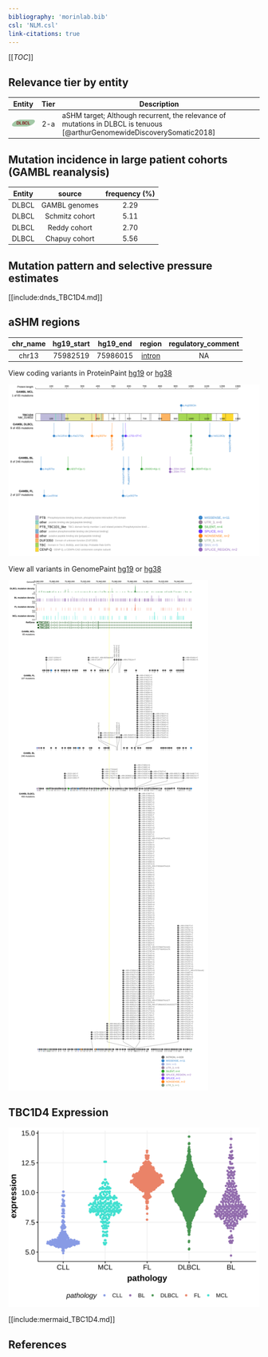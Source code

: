```yaml
---
bibliography: 'morinlab.bib'
csl: 'NLM.csl'
link-citations: true
---
```

[[_TOC_]]


## Relevance tier by entity

|Entity|Tier|Description                              |
|:------:|:----:|-----------------------------------------|
|![DLBCL](images/icons/DLBCL_tier2.png) |2-a | aSHM target; Although recurrent, the relevance of mutations in DLBCL is tenuous [@arthurGenomewideDiscoverySomatic2018]|

## Mutation incidence in large patient cohorts (GAMBL reanalysis)

|Entity|source        |frequency (%)|
|:------:|:--------------:|:-------------:|
|DLBCL |GAMBL genomes |2.29         |
|DLBCL |Schmitz cohort|5.11         |
|DLBCL |Reddy cohort  |2.70         |
|DLBCL |Chapuy cohort |5.56         |

## Mutation pattern and selective pressure estimates

[[include:dnds_TBC1D4.md]]

## aSHM regions

|chr_name|hg19_start|hg19_end|region                                                                                       |regulatory_comment|
|:--------:|:----------:|:--------:|:---------------------------------------------------------------------------------------------:|:------------------:|
|chr13   |75982519  |75986015|[intron](https://genome.ucsc.edu/s/rdmorin/GAMBL%20hg19?position=chr13%3A75982519%2D75986015)|NA                |


View coding variants in ProteinPaint [hg19](https://morinlab.github.io/LLMPP/GAMBL/TBC1D4_protein.html)  or [hg38](https://morinlab.github.io/LLMPP/GAMBL/TBC1D4_protein_hg38.html)

![](images/proteinpaint/TBC1D4_NM_014832.svg)

View all variants in GenomePaint [hg19](https://morinlab.github.io/LLMPP/GAMBL/TBC1D4.html)  or [hg38](https://morinlab.github.io/LLMPP/GAMBL/TBC1D4_hg38.html)

![](images/proteinpaint/TBC1D4.svg)

## TBC1D4 Expression
![](images/gene_expression/TBC1D4_by_pathology.svg)
<!-- ORIGIN: arthurGenomewideDiscoverySomatic2018 -->
<!-- DLBCL: arthurGenomewideDiscoverySomatic2018 -->

[[include:mermaid_TBC1D4.md]]

## References
